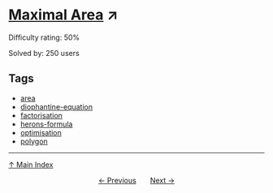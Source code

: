 # [Maximal Area](https://projecteuler.net/problem=681) ↗️

Difficulty rating: 50%

Solved by: 250 users
## Tags

- [area](../tags/area.md)
- [diophantine-equation](../tags/diophantine-equation.md)
- [factorisation](../tags/factorisation.md)
- [herons-formula](../tags/herons-formula.md)
- [optimisation](../tags/optimisation.md)
- [polygon](../tags/polygon.md)



---

[↑ Main Index](../README.md)


<div align=center><a href='680.md'>← Previous</a> &nbsp;&nbsp; &nbsp;&nbsp;  <a href='682.md'>Next →</a></div>
